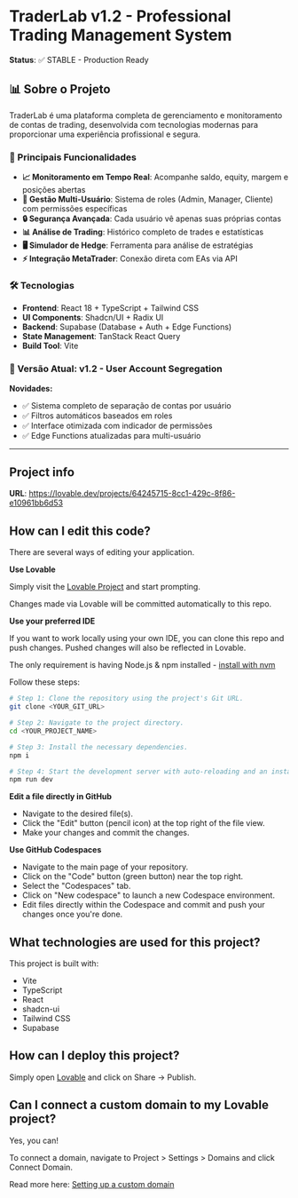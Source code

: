 
# TraderLab v1.2 - Professional Trading Management System

**Status**: ✅ STABLE - Production Ready

## 📊 Sobre o Projeto

TraderLab é uma plataforma completa de gerenciamento e monitoramento de contas de trading, desenvolvida com tecnologias modernas para proporcionar uma experiência profissional e segura.

### 🚀 Principais Funcionalidades

- **📈 Monitoramento em Tempo Real**: Acompanhe saldo, equity, margem e posições abertas
- **👥 Gestão Multi-Usuário**: Sistema de roles (Admin, Manager, Cliente) com permissões específicas
- **🔒 Segurança Avançada**: Cada usuário vê apenas suas próprias contas
- **📊 Análise de Trading**: Histórico completo de trades e estatísticas
- **🖥️ Simulador de Hedge**: Ferramenta para análise de estratégias
- **⚡ Integração MetaTrader**: Conexão direta com EAs via API

### 🛠️ Tecnologias

- **Frontend**: React 18 + TypeScript + Tailwind CSS
- **UI Components**: Shadcn/UI + Radix UI
- **Backend**: Supabase (Database + Auth + Edge Functions)
- **State Management**: TanStack React Query
- **Build Tool**: Vite

### 🎯 Versão Atual: v1.2 - User Account Segregation

**Novidades:**
- ✅ Sistema completo de separação de contas por usuário
- ✅ Filtros automáticos baseados em roles
- ✅ Interface otimizada com indicador de permissões
- ✅ Edge Functions atualizadas para multi-usuário

---

## Project info

**URL**: https://lovable.dev/projects/64245715-8cc1-429c-8f86-e10961bb6d53

## How can I edit this code?

There are several ways of editing your application.

**Use Lovable**

Simply visit the [Lovable Project](https://lovable.dev/projects/64245715-8cc1-429c-8f86-e10961bb6d53) and start prompting.

Changes made via Lovable will be committed automatically to this repo.

**Use your preferred IDE**

If you want to work locally using your own IDE, you can clone this repo and push changes. Pushed changes will also be reflected in Lovable.

The only requirement is having Node.js & npm installed - [install with nvm](https://github.com/nvm-sh/nvm#installing-and-updating)

Follow these steps:

```sh
# Step 1: Clone the repository using the project's Git URL.
git clone <YOUR_GIT_URL>

# Step 2: Navigate to the project directory.
cd <YOUR_PROJECT_NAME>

# Step 3: Install the necessary dependencies.
npm i

# Step 4: Start the development server with auto-reloading and an instant preview.
npm run dev
```

**Edit a file directly in GitHub**

- Navigate to the desired file(s).
- Click the "Edit" button (pencil icon) at the top right of the file view.
- Make your changes and commit the changes.

**Use GitHub Codespaces**

- Navigate to the main page of your repository.
- Click on the "Code" button (green button) near the top right.
- Select the "Codespaces" tab.
- Click on "New codespace" to launch a new Codespace environment.
- Edit files directly within the Codespace and commit and push your changes once you're done.

## What technologies are used for this project?

This project is built with:

- Vite
- TypeScript
- React
- shadcn-ui
- Tailwind CSS
- Supabase

## How can I deploy this project?

Simply open [Lovable](https://lovable.dev/projects/64245715-8cc1-429c-8f86-e10961bb6d53) and click on Share → Publish.

## Can I connect a custom domain to my Lovable project?

Yes, you can!

To connect a domain, navigate to Project > Settings > Domains and click Connect Domain.

Read more here: [Setting up a custom domain](https://docs.lovable.dev/tips-tricks/custom-domain#step-by-step-guide)

